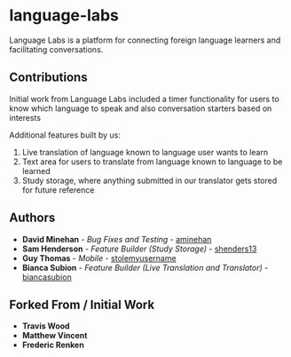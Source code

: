 # language-labs

Language Labs is a platform for connecting foreign language learners and facilitating conversations.

## Contributions
Initial work from Language Labs included a timer functionality for users to know which language to speak and also conversation starters based on interests

Additional features built by us: 
 1. Live translation of language known to language user wants to learn
 2. Text area for users to translate from language known to language to be learned
 3. Study storage, where anything submitted in our translator gets stored for future reference

## Authors

* **David Minehan** - *Bug Fixes and Testing* - [aminehan](https://github.com/aminehan)
* **Sam Henderson** - *Feature Builder (Study Storage)* - [shenders13](https://github.com/shenders13)
* **Guy Thomas** - *Mobile* - [stolemyusername](https://github.com/stolemyusername)
* **Bianca Subion** - *Feature Builder (Live Translation and Translator)* - [biancasubion](https://github.com/biancasubion) 

## Forked From / Initial Work
* **Travis Wood**
* **Matthew Vincent**
* **Frederic Renken**
